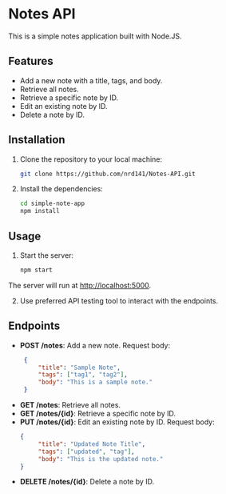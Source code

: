 
# Notes API

This is a simple notes application built with Node.JS.

## Features

- Add a new note with a title, tags, and body.
- Retrieve all notes.
- Retrieve a specific note by ID.
- Edit an existing note by ID.
- Delete a note by ID.

## Installation

1. Clone the repository to your local machine:
	```bash
   git clone https://github.com/nrd141/Notes-API.git

2. Install the dependencies:
	```bash
   cd simple-note-app
   npm install

## Usage
1. Start the server:
	```bash
	npm start
The server will run at [http://localhost:5000](http://localhost:5000/).

2. Use preferred API testing tool to interact with the endpoints.

## Endpoints

 - **POST /notes**: Add a new note.
 Request body:
	 ```json
	  {
		  "title": "Sample Note",
		  "tags": ["tag1", "tag2"],
		  "body": "This is a sample note."
	  }
 - **GET /notes**: Retrieve all notes.
 - **GET /notes/{id}**: Retrieve a specific note by ID.
 - **PUT /notes/{id}**: Edit an existing note by ID.
  Request body:
	 ```json
	 {
		  "title": "Updated Note Title",
		  "tags": ["updated", "tag"],
		  "body": "This is the updated note."
	 }
 - **DELETE /notes/{id}**: Delete a note by ID.
